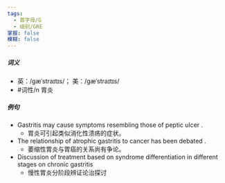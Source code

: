 ```yaml
---
tags:
  - 首字母/G
  - 级别/GRE
掌握: false
模糊: false
---
```

##### 词义
- 英：/ɡæˈstraɪtɪs/； 美：/ɡæˈstraɪtɪs/
- #词性/n  胃炎
##### 例句
- Gastritis may cause symptoms resembling those of peptic ulcer .
	- 胃炎可引起类似消化性溃疡的症状。
- The relationship of atrophic gastritis to cancer has been debated .
	- 萎缩性胃炎与胃癌的关系尚有争论。
- Discussion of treatment based on syndrome differentiation in different stages on chronic gastritis
	- 慢性胃炎分阶段辨证论治探讨
